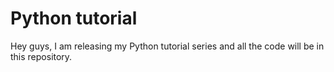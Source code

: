 # Python tutorial
Hey guys, I am releasing my Python tutorial series and all the code will be in this repository.
